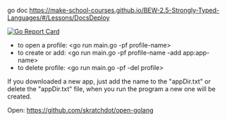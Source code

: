 go doc
https://make-school-courses.github.io/BEW-2.5-Strongly-Typed-Languages/#/Lessons/DocsDeploy

[![Go Report Card](https://goreportcard.com/badge/github.com/SamirIngley/Desktop-Profiles)](https://goreportcard.com/report/github.com/SamirIngley/Desktop-Profiles)

* to open a profile: <go run main.go -pf profile-name> 
* to create or add: <go run main.go -pf profile-name -add app:app-name>
* to delete profile: <go run main.go -pf -del profile>

If you downloaded a new app, just add the name to the "appDir.txt" or delete the "appDir.txt" file, when you run the program a new one will be created. 


Open:
https://github.com/skratchdot/open-golang

